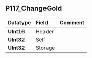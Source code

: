 ## P117\_ChangeGold ##
| **Datatype** | **Field** | **Comment** |
|:-------------|:----------|:------------|
| **UInt16**   | Header    |             |
| **UInt32**   | Self      |             |
| **UInt32**   | Storage   |             |